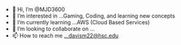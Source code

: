 - 👋 Hi, I’m @MJD3600
- 👀 I’m interested in ...Gaming, Coding, and learning new concepts
- 🌱 I’m currently learning ...AWS (Cloud Based Services)
- 💞️ I’m looking to collaborate on ...
- 📫 How to reach me ...davism22@hsc.edu

<!---
MJD3600/MJD3600 is a ✨ special ✨ repository because its `README.md` (this file) appears on your GitHub profile.
You can click the Preview link to take a look at your changes.
--->
